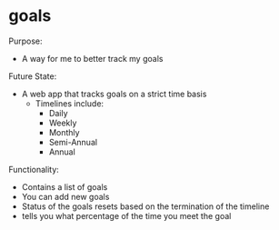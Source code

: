# goals

Purpose:
- A way for me to better track my goals

Future State:
- A web app that tracks goals on a strict time basis
    - Timelines include:
        - Daily
        - Weekly
        - Monthly
        - Semi-Annual
        - Annual

Functionality:
- Contains a list of goals
- You can add new goals
- Status of the goals resets based on the termination of the timeline
- tells you what percentage of the time you meet the goal

